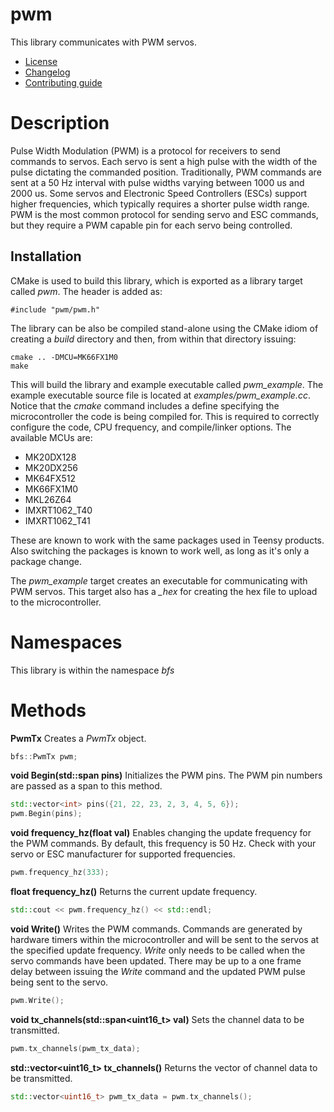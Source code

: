 # pwm
This library communicates with PWM servos. 
   * [License](LICENSE.md)
   * [Changelog](CHANGELOG.md)
   * [Contributing guide](CONTRIBUTING.md)

# Description
Pulse Width Modulation (PWM) is a protocol for receivers to send commands to servos. Each servo is sent a high pulse with the width of the pulse dictating the commanded position. Traditionally, PWM commands are sent at a 50 Hz interval with pulse widths varying between 1000 us and 2000 us. Some servos and Electronic Speed Controllers (ESCs) support higher frequencies, which typically requires a shorter pulse width range. PWM is the most common protocol for sending servo and ESC commands, but they require a PWM capable pin for each servo being controlled.

## Installation
CMake is used to build this library, which is exported as a library target called *pwm*. The header is added as:

```
#include "pwm/pwm.h"
```

The library can be also be compiled stand-alone using the CMake idiom of creating a *build* directory and then, from within that directory issuing:

```
cmake .. -DMCU=MK66FX1M0
make
```

This will build the library and example executable called *pwm_example*. The example executable source file is located at *examples/pwm_example.cc*. Notice that the *cmake* command includes a define specifying the microcontroller the code is being compiled for. This is required to correctly configure the code, CPU frequency, and compile/linker options. The available MCUs are:
   * MK20DX128
   * MK20DX256
   * MK64FX512
   * MK66FX1M0
   * MKL26Z64
   * IMXRT1062_T40
   * IMXRT1062_T41

These are known to work with the same packages used in Teensy products. Also switching the packages is known to work well, as long as it's only a package change.

The *pwm_example* target creates an executable for communicating with PWM servos. This target also has a *_hex* for creating the hex file to upload to the microcontroller. 

# Namespaces
This library is within the namespace *bfs*

# Methods

**PwmTx** Creates a *PwmTx* object.

```C++
bfs::PwmTx pwm;
```

**void Begin(std::span<int> pins)** Initializes the PWM pins. The PWM pin numbers are passed as a span to this method.

```C++
std::vector<int> pins({21, 22, 23, 2, 3, 4, 5, 6});
pwm.Begin(pins);
```

**void frequency_hz(float val)** Enables changing the update frequency for the PWM commands. By default, this frequency is 50 Hz. Check with your servo or ESC manufacturer for supported frequencies.

```C++
pwm.frequency_hz(333);
```

**float frequency_hz()** Returns the current update frequency.

```C++
std::cout << pwm.frequency_hz() << std::endl;
```

**void Write()** Writes the PWM commands. Commands are generated by hardware timers within the microcontroller and will be sent to the servos at the specified update frequency. *Write* only needs to be called when the servo commands have been updated. There may be up to a one frame delay between issuing the *Write* command and the updated PWM pulse being sent to the servo.

```C++
pwm.Write();
```

**void tx_channels(std::span<uint16_t> val)** Sets the channel data to be transmitted.

```C++
pwm.tx_channels(pwm_tx_data);
```

**std::vector<uint16_t> tx_channels()** Returns the vector of channel data to be transmitted.

```C++
std::vector<uint16_t> pwm_tx_data = pwm.tx_channels();
```

